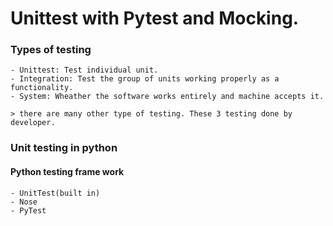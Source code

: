 # Unittest with Pytest and Mocking.


### Types of testing
	- Unittest: Test individual unit.
	- Integration: Test the group of units working properly as a functionality.
	- System: Wheather the software works entirely and machine accepts it.

	> there are many other type of testing. These 3 testing done by developer.


### Unit testing in python

#### Python testing frame work
	- UnitTest(built in)
	- Nose
	- PyTest

